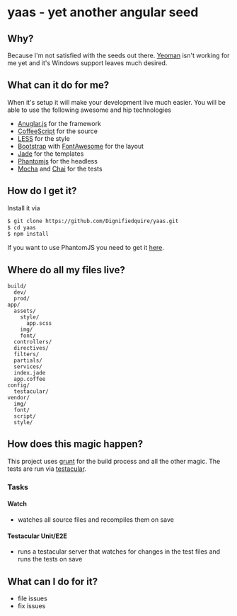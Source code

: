 # yaas - yet another angular seed


## Why?
Because I'm not satisfied with the seeds out there. [Yeoman](http://yeoman.io) isn't working for me yet and it's Windows support leaves much desired.



## What can it do for me?
When it's setup it will make your development live much easier. You will be able to use the following awesome and hip technologies

* [Anuglar.js](http://angularjs.org) for the framework
* [CoffeeScript](http://coffeescript.org/) for the source
* [LESS](http://lesscss.org/) for the style
* [Bootstrap](twitter.github.com/bootstrap/) with [FontAwesome](http://fortawesome.github.com/Font-Awesome/) for the layout
* [Jade](http://jade-lang.com/) for the templates
* [Phantomjs](http://phantomjs.org/) for the headless
* [Mocha](http://visionmedia.github.com/mocha/) and [Chai](http://chaijs.com/) for the tests

## How do I get it?
Install it via
```bash
$ git clone https://github.com/Dignifiedquire/yaas.git
$ cd yaas
$ npm install
```
If you want to use PhantomJS you need to get it [here](http://phantomjs.org/download.html).


## Where do all my files live?
```
build/
  dev/
  prod/
app/
  assets/
    style/
      app.scss
    img/
    font/
  controllers/
  directives/
  filters/
  partials/
  services/
  index.jade
  app.coffee
config/
  testacular/
vendor/
  img/
  font/
  script/
  style/
```

## How does this magic happen?
This project uses [grunt](http://gruntjs.com) for the build process and all the other magic. The tests are run via [testacular](http://vojtajina.github.com/testacular/).

### Tasks

#### Watch
 * watches all source files and recompiles them on save

#### Testacular Unit/E2E
* runs a testacular server that watches for changes in the test files
  and runs the tests on save


## What can I do for it?
* file issues
* fix issues



